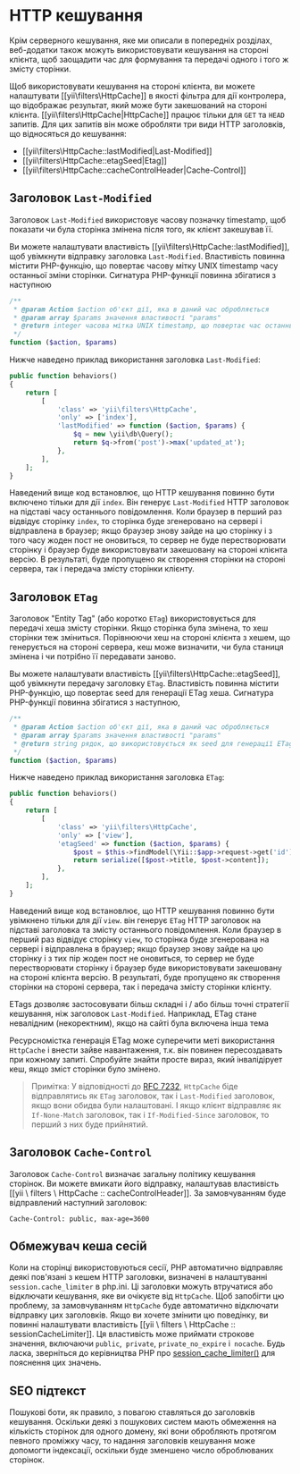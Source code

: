 HTTP кешування
============

Крім серверного кешування, яке ми описали в попередніх розділах, веб-додатки також можуть використовувати кешування на стороні клієнта, щоб заощадити час для формування та передачі одного і того ж змісту сторінки.

Щоб використовувати кешування на стороні клієнта, ви можете налаштувати [[yii\filters\HttpCache]] в якості фільтра для дії контролера, що відображає результат, який може бути закешований на стороні клієнта. [[yii\filters\HttpCache|HttpCache]] працює тільки для `GET` та `HEAD` запитів. Для цих запитів він може обробляти три види HTTP заголовків, що відносяться до кешування:

* [[yii\filters\HttpCache::lastModified|Last-Modified]]
* [[yii\filters\HttpCache::etagSeed|Etag]]
* [[yii\filters\HttpCache::cacheControlHeader|Cache-Control]]


## Заголовок `Last-Modified` <a name="last-modified"></a>

Заголовок `Last-Modified` використовує часову позначку timestamp, щоб показати чи була сторінка змінена після того, як клієнт закешував її.

Ви можете налаштувати властивість [[yii\filters\HttpCache::lastModified]], щоб увімкнути відправку заголовка `Last-Modified`. Властивість повинна містити PHP-функцію, що повертає часову мітку UNIX timestamp часу останньої зміни сторінки. Сигнатура PHP-функції повинна збігатися з наступною

```php
/**
 * @param Action $action об'єкт дії, яка в даний час обробляється
 * @param array $params значення властивості "params"
 * @return integer часова мітка UNIX timestamp, що повертає час останньої зміни сторінки
 */
function ($action, $params)
```

Нижче наведено приклад використання заголовка `Last-Modified`:

```php
public function behaviors()
{
    return [
        [
            'class' => 'yii\filters\HttpCache',
            'only' => ['index'],
            'lastModified' => function ($action, $params) {
                $q = new \yii\db\Query();
                return $q->from('post')->max('updated_at');
            },
        ],
    ];
}
```

Наведений вище код встановлює, що HTTP кешування повинно бути включено тільки для дії `index`. Він 
генерує `Last-Modified` HTTP заголовок на підставі часу останнього повідомлення. Коли браузер в перший раз відвідує сторінку `index`, то сторінка буде згенеровано на сервері і відправлена в браузер; якщо браузер знову зайде на цю сторінку і з того часу жоден пост не оновиться, то сервер не буде перестворювати сторінку і браузер буде використовувати закешовану на стороні клієнта версію. В результаті, буде пропущено як створення сторінки на стороні сервера, так і передача змісту сторінки клієнту.


## Заголовок `ETag` <a name="etag"></a>

Заголовок "Entity Tag" (або коротко `ETag`) використовується для передачі хеша змісту сторінки. Якщо сторінка була змінена, то хеш сторінки теж зміниться. Порівнюючи хеш на стороні клієнта з хешем, що генерується на стороні сервера, кеш може визначити, чи була станиця змінена і чи потрібно її передавати заново.

Вы можете налаштувати властивість [[yii\filters\HttpCache::etagSeed]], щоб увімкнути передачу заголовку `ETag`. Властивість повинна містити PHP-функцію, що повертає seed для генерації ETag хеша. Сигнатура PHP-функції повинна збігатися з наступною,

```php
/**
 * @param Action $action об'єкт дії, яка в даний час обробляється
 * @param array $params значення властивості "params"
 * @return string рядок, що використовується як seed для генерації ETag хеша
 */
function ($action, $params)
```

Нижче наведено приклад використання заголовка `ETag`:

```php
public function behaviors()
{
    return [
        [
            'class' => 'yii\filters\HttpCache',
            'only' => ['view'],
            'etagSeed' => function ($action, $params) {
                $post = $this->findModel(\Yii::$app->request->get('id'));
                return serialize([$post->title, $post->content]);
            },
        ],
    ];
}
```

Наведений вище код встановлює, що HTTP кешування повинно бути увімкнено тільки для дії `view`. він
генерує `ETag` HTTP заголовок на підставі заголовка та змісту останнього повідомлення. Коли браузер в перший раз відвідує сторінку `view`, то сторінка буде згенерована на сервері і відправлена в браузер; якщо браузер знову зайде на цю сторінку і з тих пір жоден пост не оновиться, то сервер не буде перестворювати сторінку і браузер буде використовувати закешовану на стороні клієнта версію. В результаті, буде пропущено як створення сторінки на стороні сервера, так і передача змісту сторінки клієнту.

ETags дозволяє застосовувати більш складні і / або більш точні стратегії кешування, ніж заголовок `Last-Modified`.
Наприклад, ETag стане невалідним (некоректним), якщо на сайті була включена інша тема

Ресурсномістка генерація ETag може суперечити меті використання `HttpCache` і внести зайве навантаження,
т.к. він повинен пересоздавать при кожному запиті. Спробуйте знайти просте вираз, який інвалідірует кеш, якщо зміст сторінки було змінено.

> Примітка: У відповідності до [RFC 7232](http://tools.ietf.org/html/rfc7232#section-2.4),
  `HttpCache` біде відправлятись як `ETag` заголовок, так і `Last-Modified` заголовок, якщо вони обидва були налаштовані.
  І якщо клієнт відправляє як `If-None-Match` заголовок, так і `If-Modified-Since` заголовок, то перший з них буде прийнятий.


## Заголовок `Cache-Control` <a name="cache-control"></a>

Заголовок `Cache-Control` визначає загальну політику кешування сторінок. Ви можете вмикати його відправку, налаштував властивість [[yii \ filters \ HttpCache :: cacheControlHeader]]. За замовчуванням буде відправлений наступний заголовок:

```
Cache-Control: public, max-age=3600
```

## Обмежувач кеша сесій <a name="session-cache-limiter"></a>

Коли на сторінці використовуються сесії, PHP автоматично відправляє деякі пов'язані з кешем HTTP заголовки, визначені в налаштуванні `session.cache_limiter` в php.ini. Ці заголовки можуть втручатися або відключати кешування, яке ви очікуєте від `HttpCache`. Щоб запобігти цю проблему, за замовчуванням `HttpCache` буде автоматично відключати відправку цих заголовків. Якщо ви хочете змінити цю поведінку, ви повинні налаштувати властивість [[yii \ filters \ HttpCache :: sessionCacheLimiter]]. Ця властивість може приймати строкове значення, включаючи `public`,` private`, `private_no_expire` і` nocache`. Будь ласка, зверніться до керівництва PHP про [session_cache_limiter()](http://www.php.net/manual/en/function.session-cache-limiter.php)
для пояснення цих значень.



## SEO підтекст <a name="seo-implications"></a>

Пошукові боти, як правило, з повагою ставляться до заголовків кешування. Оскільки деякі з пошукових систем мають обмеження на кількість сторінок для одного домену, які вони обробляють протягом певного проміжку часу, то надання заголовків кешування може допомогти індексації, оскільки буде зменшено число оброблюваних сторінок.

